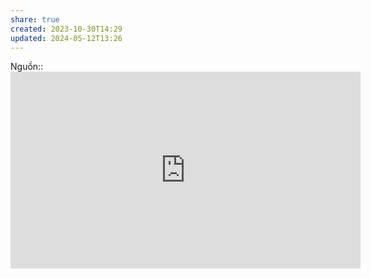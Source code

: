 ```yaml
---
share: true
created: 2023-10-30T14:29
updated: 2024-05-12T13:26
---
```

Nguồn:: <iframe width="560" height="315" src="https://www.youtube.com/embed/Dkx5ydvtpCA?si=JTxuIyW_lFbuA4OB" title="YouTube video player" frameborder="0" allow="accelerometer; autoplay; clipboard-write; encrypted-media; gyroscope; picture-in-picture; web-share" referrerpolicy="strict-origin-when-cross-origin" allowfullscreen></iframe>